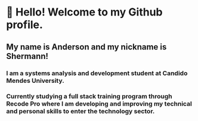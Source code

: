 # 👋 Hello! Welcome to my Github profile.
## My name is Anderson and my nickname is Shermann!

### I am a systems analysis and development student at Candido Mendes University.

### Currently studying a full stack training program through Recode Pro where I am developing and improving my technical and personal skills to enter the technology sector.


<!--
**AndersonShermann/AndersonShermann** is a ✨ _special_ ✨ repository because its `README.md` (this file) appears on your GitHub profile.

Here are some ideas to get you started:

- 🔭 I’m currently working on ...
- 🌱 I’m currently learning ...
- 👯 I’m looking to collaborate on ...
- 🤔 I’m looking for help with ...
- 💬 Ask me about ...
- 📫 How to reach me: ...
- 😄 Pronouns: ...
- ⚡ Fun fact: ...
-->
